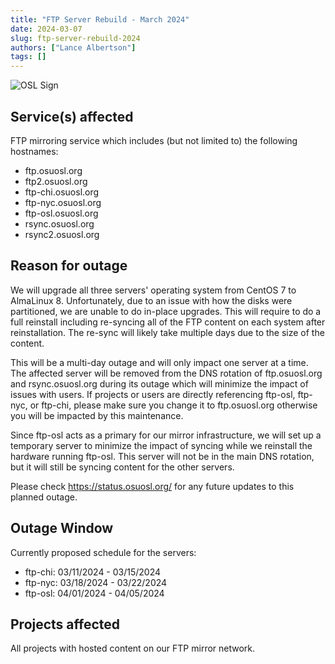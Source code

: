 ```yaml
---
title: "FTP Server Rebuild - March 2024"
date: 2024-03-07
slug: ftp-server-rebuild-2024
authors: ["Lance Albertson"]
tags: []
---
```


![OSL Sign](/images/OSLSignPicture.jpg)

## Service(s) affected

FTP mirroring service which includes (but not limited to) the following hostnames:

- ftp.osuosl.org
- ftp2.osuosl.org
- ftp-chi.osuosl.org
- ftp-nyc.osuosl.org
- ftp-osl.osuosl.org
- rsync.osuosl.org
- rsync2.osuosl.org

## Reason for outage

We will upgrade all three servers' operating system from CentOS 7 to AlmaLinux 8. Unfortunately, due to an issue with
how the disks were partitioned, we are unable to do in-place upgrades. This will require to do a full reinstall
including re-syncing all of the FTP content on each system after reinstallation. The re-sync will likely take multiple
days due to the size of the content.

This will be a multi-day outage and will only impact one server at a time. The affected server will be removed from the
DNS rotation of ftp.osuosl.org and rsync.osuosl.org during its outage which will minimize the impact of issues with
users. If projects or users are directly referencing ftp-osl, ftp-nyc, or ftp-chi, please make sure you change it to
ftp.osuosl.org otherwise you will be impacted by this maintenance.

Since ftp-osl acts as a primary for our mirror infrastructure, we will set up a temporary server to minimize the impact
of syncing while we reinstall the hardware running ftp-osl. This server will not be in the main DNS rotation, but it
will still be syncing content for the other servers.

Please check <https://status.osuosl.org/> for any future updates to this planned outage.

## Outage Window

Currently proposed schedule for the servers:

- ftp-chi: 03/11/2024 - 03/15/2024
- ftp-nyc: 03/18/2024 - 03/22/2024
- ftp-osl: 04/01/2024 - 04/05/2024

## Projects affected

All projects with hosted content on our FTP mirror network.
